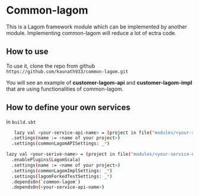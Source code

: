 Common-lagom
====
This is a Lagom framework module which can be implemented by another module. Implementing common-lagom will reduce a lot of ectra code.
  
## How to use
To use it, clone the repo from github
`https://github.com/kaunath933/common-lagom.git`  
  
You will see an example of **customer-lagom-api** and **customer-lagom-impl** that are using functionalities of common-lagom.
  
## How to define your own services  
in `build.sbt`   

```bash 
   lazy val <your-service-api-name> = (project in file("modules/<your-serive-api-name>"))
  .settings(name := <name of your project>) 
  .settings(commonLagomAPISettings: _*)
  ```
```bash
lazy val <your-serive-name> = (project in file("modules/<your-service-name>"))
  .enablePlugins(LagomScala)
  .settings(name := <name of your project>)
  .settings(commonLagomImplSettings: _*)
  .settings(lagomForkedTestSettings: _*)
  .dependsOn(`common-lagom`)
  .dependsOn(<your-service-api-name>)
```